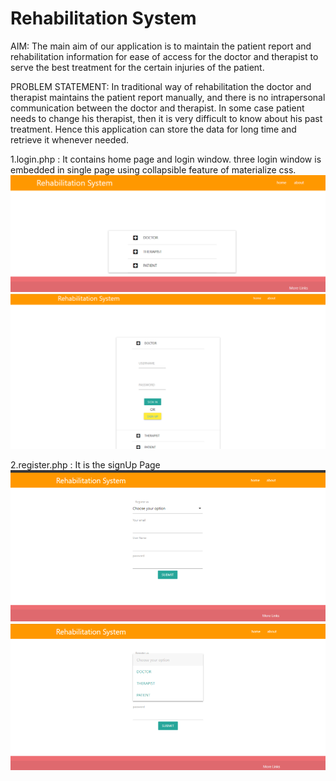 #  Rehabilitation System
AIM: The main aim of our application is to maintain the patient report and rehabilitation information for ease of access for the doctor and therapist to serve the best treatment for the certain injuries of the patient.

PROBLEM STATEMENT: In traditional way of rehabilitation the doctor and therapist maintains the patient report manually, and there is no intrapersonal communication between the doctor and therapist. In some case patient needs to change his therapist, then it is very difficult to know about his past treatment. Hence this application can store the data for long time and retrieve it whenever needed.


1.login.php : It contains home page and login window. three login window is embedded in single page using collapsible feature of materialize css.
![](LoginpageSnap.png)
![](LoginPageWithDRLoginSnap.png)

2.register.php : It is the signUp Page
![](RegisterPage.png)
![](RegisterPageWithOption.png)

